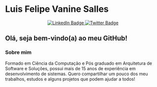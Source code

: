
# Luis Felipe Vanine Salles 
<div id="header" align="center">
  <div id="badges">
    <a href="https://www.linkedin.com/in/luis-felipe-vanine-salles-a72b3a31/">
      <img src="https://img.shields.io/badge/LinkedIn-blue?style=for-the-badge&logo=linkedin&logoColor=white" alt="LinkedIn Badge"/>
    </a>
    <a href="https://twitter.com/luisfelipevs">
      <img src="https://img.shields.io/badge/Twitter-blue?style=for-the-badge&logo=twitter&logoColor=white" alt="Twitter Badge"/>
    </a>
  </div>
</div>

## Olá, seja bem-vindo(a) ao meu GitHub! 

### Sobre mim

Formado em Ciência da Computação e Pós graduado em Arquitetura de Software e Soluções, possui mais de 15 anos de experiência em desenvolvimento de sistemas.
Quero compartilhar um pouco dos meu trabalhos, estudos e alguns projetos que podem ajudar a todos!

